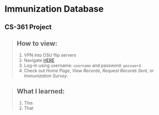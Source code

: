 # Immunization Database
## CS-361 Project

> ## How to view:
> 1. VPN into OSU flip servers  
> 2. Navigate [HERE](https://flip1.engr.oregonstate.edu:13130)  
> 3. Log-in using username: `username` and password: `password`
> 4. Check out *Home Page*, *View Records*, *Request Records Sent*, or *Immunization Survey*.

> ## What I learned:
> 1. This  
> 2. That

